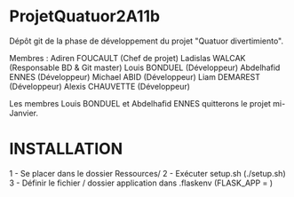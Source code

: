 # ProjetQuatuor2A11b

Dépôt git de la phase de développement du projet "Quatuor divertimiento".

Membres :
Adiren FOUCAULT (Chef de projet)
Ladislas WALCAK (Responsable BD & Git master)
Louis BONDUEL (Développeur)
Abdelhafid ENNES (Développeur)
Michael ABID (Développeur)
Liam DEMAREST (Développeur)
Alexis CHAUVETTE (Développeur)

Les membres Louis BONDUEL et Abdelhafid ENNES quitterons le projet mi-Janvier.



# INSTALLATION

1 - Se placer dans le dossier Ressources/
2 - Exécuter setup.sh (./setup.sh)
3 - Définir le fichier / dossier application dans .flaskenv (FLASK_APP = <Application>)
